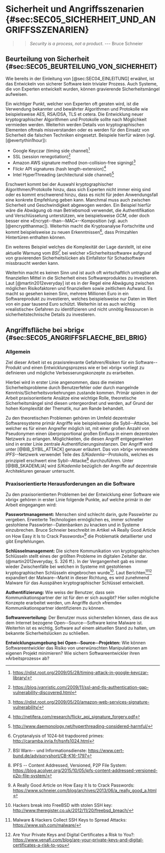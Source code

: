 # Sicherheit und Angriffsszenarien {#sec:SEC05_SICHERHEIT_UND_ANGRIFFSSZENARIEN}

>> *Security is a process, not a product.* 
                         --- Bruce Schneier

## Beurteilung von Sicherheit {#sec:SEC05_BEURTEILUNG_VON_SICHERHEIT}

Wie bereits in der Einleitung von [@sec:SEC04_EINLEITUNG] erwähnt, ist das
Entwickeln von sicherer Software kein trivialer Prozess. Auch Systeme, die von
Experten entwickelt wurden, können gravierende Sicherheitsmängel aufweisen.

Ein wichtiger Punkt, welcher von Experten oft geraten wird, ist die Verwendung
bekannter und bewährter Algorithmen und Protokolle wie beispielsweise AES,
RSA/DSA, TLS et cetera. Die Entwicklung neuer kryptographischer Algorithmen und
Protokolle sollte nach Möglichkeit vermieden werden. Weiterhin werden Details von
kryptographischen Elementen oftmals missverstanden oder es werden für den
Einsatz von Sicherheit die falschen Techniken eingesetzt. Beispiele hierfür
wären (vgl. [@evertythin1hour]):

* Google Keyczar (timing side channel)[^FN_KEYCZAR_BUG]
* SSL (session renegotiation)[^FN_SSL_BUG]
* Amazon AWS signature method (non-collision-free signing)[^FN_AMAZON_AWS_BUG]
* Flickr API signatures (hash length-extension)[^FN_FLICKR_VUL]
* Intel HyperThreading (architectural side channel)[^FN_INTEL_VUL]

[^FN_KEYCZAR_BUG]: <https://rdist.root.org/2009/05/28/timing-attack-in-google-keyczar-library/>
[^FN_SSL_BUG]: <https://blog.ivanristic.com/2009/11/ssl-and-tls-authentication-gap-vulnerability-discovered.html>
[^FN_AMAZON_AWS_BUG]: <https://rdist.root.org/2009/05/20/amazon-web-services-signature-vulnerability/>
[^FN_FLICKR_VUL]: <http://netifera.com/research/flickr_api_signature_forgery.pdf>
[^FN_INTEL_VUL]: <http://www.daemonology.net/hyperthreading-considered-harmful/>

Erschwert kommt bei der Auswahl kryptographischer Algorithmen/Protokolle hinzu,
dass sich Experten nicht immer einig sind oder es kommt erschwerend hinzu, dass
es nicht für jeden Anwendungsfall eine konkrete Empfehlung geben kann. Manchmal
muss auch zwischen Sicherheit und Geschwindigkeit abgewogen werden. Ein
Beispiel hierfür wäre die Abwägung ob man Betriebsmodi verwendet, die
Authentifikation und Verschlüsselung unterstützen, wie beispielsweise *GCM*, oder
doch besser eine »Encrypt--than--MAC«--Komposition (vgl. auch [@encryptthanmac]). Weiterhin macht die Kryptoanalyse Fortschritte und kommt beispielsweise zu neuen Erkenntnissen[^FN_PRIME_BACKDOOR], dass Primzahlen Hintertüren enthalten können.

[^FN_PRIME_BACKDOOR]: Cryptanalysis of 1024-bit trapdoored primes: <http://caramba.inria.fr/hsnfs1024.html>

Ein weiteres Beispiel welches die Komplexität der Lage darstellt, ist eine
aktuelle Warnung vom *BSI*[^FN_BSI_NORTON] bei welcher »Sicherheitssoftware«
aufgrund von gravierenden Sicherheitslücken als Einfallstor für Schadsoftware
missbraucht werden kann. 

[^FN_BSI_NORTON]:  BSI Warn-- und Informationsdienste: <https://www.cert-bund.de/advisoryshort/CB-K16-1797>

Weiterhin macht es keinen Sinn und ist auch oft wirtschaftlich untragbar alle
finanziellen Mittel in die Sicherheit eines Softwareproduktes zu investieren.
Laut [@martin2012everyday] ist es in der Regel eine Abwägung zwischen möglichen
Risikofaktoren und finanziellem sowie zeitlichem Aufwand. Es macht so gesehen
keinen Sinn, mehrere Millionen Euro in ein Softwareprodukt zu investieren,
welches beispielsweise nur Daten im Wert von ein paar tausend Euro schützt.
Weiterhin ist es auch wichtig »realistische« Gefahren zu identifizieren und
nicht unnötig Ressourcen in sicherheitstechnische Details zu investieren.

## Angriffsfläche bei »brig« {#sec:SEC05_ANGRIFFSFLAECHE_BEI_BRIG}

### Allgemein

Ziel dieser Arbeit ist es praxisrelevante Gefahren/Risiken für ein
Software--Produkt und einen Entwicklungsprozess wie er bei »brig« vorliegt zu
definieren und mögliche Verbesserungskonzepte zu erarbeiten.

Hierbei wird in erster Linie angenommen, dass die meisten Sicherheitsprobleme durch
Benutzerfehler oder durch mangelnde Kenntnis/Sicherheitsvorkehrungen zustande
kommen. Primär spielen in der Arbeit praxisorientierte Ansätze eine wichtige
Rolle, theoretische Sicherheitsmängel sind diesen untergeordnet und werden, auf
Grund der hohen Komplexität der Thematik, nur am Rande behandelt.

Zu den theoretischen Problemen gehören im Umfeld dezentraler Softwaresysteme
primär Angriffe wie beispielsweise die Sybil--Attacke, bei welcher es für einen
Angreifer möglich ist, mit einer großen Anzahl von Pseudonymen einen
überproportional großen Einfluss in einem dezentralen Netzwerk zu erlangen.
Möglichkeiten, die diesen Angriff entgegenwirken sind in erster Linie zentrale
Authentifizierungsinstanzen. Der Angriff wird unter [@BIB_SYBIL_ATTACK] genauer
erläutert. Das von »brig« verwendete *IPFS*--Netzwerk verwendet Teile des
*S/Kademlia*--Protokolls, welches es prinzipiell erschwert eine
Sybil--Attacke[^FN_IPFS_SYBIL_ATTACK] durchzuführen. Unter [@BIB_SKADEMLIA]
wird *S/Kademlia* bezüglich der Angriffe auf dezentrale Architekturen
genauer untersucht.

[^FN_IPFS_SYBIL_ATTACK]: IPFS -- Content Addressed, Versioned, P2P File System: <https://blog.acolyer.org/2015/10/05/ipfs-content-addressed-versioned-p2p-file-system/>

### Praxisorientierte Herausforderungen an die Software

Zu den praxisorientierten Problemen bei der Entwicklung einer Software wie
»brig« gehören in erster Linie folgende Punkte, auf welche primär in der Arbeit
eingegangen wird:

**Passwortmanagement:** Menschen sind schlecht darin, gute Passwörter zu vergeben.
Erweiterte Technologien ermöglichen es, immer schneller gestohlene
Passwörter--Datenbanken zu knacken und in Systeme einzubrechen. Bruce Schneier
beschreibt im Artikel »A Really Good Article on How Easy it Is to Crack
Passwords«[^FN_BRUCE_PW] die Problematik detaillierter und gibt Empfehlungen.

[^FN_BRUCE_PW]: A Really Good Article on How Easy it Is to Crack Passwords: <https://www.schneier.com/blog/archives/2013/06/a_really_good_a.html>

**Schlüsselmanagement:** Die sichere Kommunikation von kryptographischen
Schlüsseln stellt eines der größten Probleme im digitalen Zeitalter dar.
(@martin2012everyday, S. 326 ff.). In der Vergangenheit gab es immer wieder
Zwischenfälle bei welchen in Systeme mit gestohlenen kryptographischen
Schlüsseln eingebrochen wurde[^FN_FREEBSD_SSH_MALWARE]. Laut
Berichten[^FN_SSH_MALWARE][^FN_PRIV_KEY_MALWARE] expandiert der Malware--Markt
in dieser Richtung, es wird zunehmend Malware für das Ausspähen
kryptographischer Schlüssel entwickelt.

[^FN_FREEBSD_SSH_MALWARE]: Hackers break into FreeBSD with stolen SSH key: <http://www.theregister.co.uk/2012/11/20/freebsd_breach/>
[^FN_SSH_MALWARE]: Malware & Hackers Collect SSH Keys to Spread Attacks: <https://www.ssh.com/malware/>
[^FN_PRIV_KEY_MALWARE]: Are Your Private Keys and Digital Certificates a Risk to You?: <https://www.venafi.com/blog/are-your-private-keys-and-digital-certificates-a-risk-to-you>

**Authentifizierung:** Wie weiss der Benutzer, dass sein Kommunikationspartner
der ist für den er sich ausgibt? Hier sollen mögliche Konzepte erarbeitet
werden, um Angriffe durch »fremde« Kommunikationspartner identifizieren zu können.

**Softwareverteilung:** Der Benutzer muss sicherstellen
können, dass die aus dem Internet bezogene Open--Source--Software keine Malware
ist. Weiterhin ist es wichtig, Software auf einem aktuellen Stand zu halten, um
bekannte Sicherheitslücken zu schließen.

**Entwicklungsumgebung bei Open--Source--Projekten:**  Wie können
Softwareentwickler das Risiko von unerwünschten Manipulationen am eigenen
Projekt minimieren? Wie sichern Softwareentwickler ihren »Arbeitsprozess« ab?
